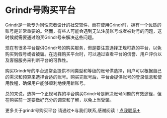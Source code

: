 # Grindr号购买平台

Grindr是一款专为同性恋者设计的社交软件，而在使用Grindr时，拥有一个优质的账号是非常重要的。然而，有些人可能会遇到无法注册账号或者被封号的问题，这时候就需要通过购买Grindr号来解决这些问题。

现在有很多平台提供Grindr号的购买服务，但是要注意选择正规可靠的平台，以免购买到假号或者被骗。在选择购买平台时，可以通过查看平台的信誉、用户评价以及客服服务来判断平台的可靠性。

购买Grindr号的平台通常会提供不同类型和等级的账号供选择，用户可以根据自己的需求和预算来选择合适的账号。购买完账号后，平台会提供账号的登录信息和使用教程，确保用户能够顺利地使用新账号。

总的来说，选择一个正规可靠的平台购买Grindr号是解决账号问题的有效途径，但在购买前一定要做好充分的调查和了解，以免上当受骗。

更多关于grindr号购买平台 请通过✈与我们联系,感谢阅读！[点我联系✈](https://home.G208.com)